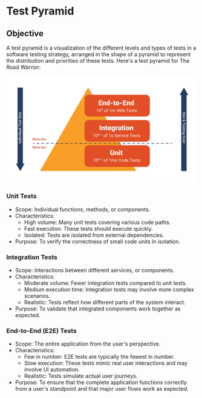 # Test Pyramid

## Objective

A test pyramid is a visualization of the different levels and types of tests in a software testing strategy, arranged in the shape of a pyramid to represent the distribution and priorities of these tests. Here's a test pyramid for The Road Warrior:

![TestPyramid](.media/TestPyramid.png)

### Unit Tests

* Scope: Individual functions, methods, or components.
* Characteristics:
  * High volume: Many unit tests covering various code paths.
  * Fast execution: These tests should execute quickly.
  * Isolated: Tests are isolated from external dependencies.
* Purpose: To verify the correctness of small code units in isolation.

### Integration Tests

* Scope: Interactions between different services, or components.
* Characteristics:
  * Moderate volume: Fewer integration tests compared to unit tests.
  * Medium execution time: Integration tests may involve more complex scenarios.
  * Realistic: Tests reflect how different parts of the system interact.
* Purpose: To validate that integrated components work together as expected.

### End-to-End (E2E) Tests

* Scope: The entire application from the user's perspective.
* Characteristics:
  * Few in number: E2E tests are typically the fewest in number.
  * Slow execution: These tests mimic real user interactions and may involve UI automation.
  * Realistic: Tests simulate actual user journeys.
* Purpose: To ensure that the complete application functions correctly from a user's standpoint and that major user flows work as expected.
